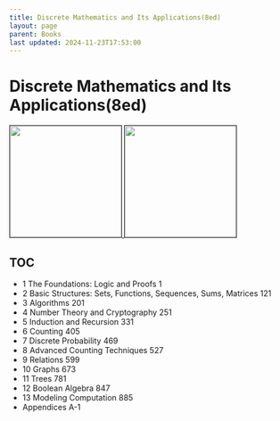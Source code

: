 ```yaml
---
title: Discrete Mathematics and Its Applications(8ed)
layout: page
parent: Books
last updated: 2024-11-23T17:53:00
---
```

# Discrete Mathematics and Its Applications(8ed)

<div>
	<a href="https://www.mheducation.com/highered/product/discrete-mathematics-applications-rosen/M9781259676512.html">
		<img src="https://www.mheducation.com/cover-images/Webp_400-wide/125967651X.webp" style="height: 200px;" border="1">
	</a>
	<a href="https://course.cmpreading.com/web/teachRes/detail/4712/207">
		<img src="https://course.cmpreading.com/resource/access/L29wZW5yZXNvdXJjZXMvdGVhY2hfZWJvb2svaW1hZ2UvMjAxOS8xMi96aXAvNzQwYTdjY2E5ODJkZGNmYjBkNjc4NzczN2Q0ZmQ4M2VfMjU2LmpwZWck56a75pWj5pWw5a2m5Y-K5YW25bqU55So77yI6Iux77yJIEExLmpwZw==" style="height: 200px;" border="1">
	</a>
</div>

## TOC

- 1  The Foundations: Logic and Proofs  1
- 2  Basic Structures: Sets, Functions, Sequences, Sums, Matrices  121
- 3  Algorithms  201
- 4  Number Theory and Cryptography  251
- 5  Induction and Recursion  331
- 6  Counting  405
- 7  Discrete Probability  469
- 8  Advanced Counting Techniques  527
- 9  Relations  599
- 10  Graphs  673
- 11  Trees  781
- 12  Boolean Algebra  847
- 13  Modeling Computation  885
- Appendices  A-1
